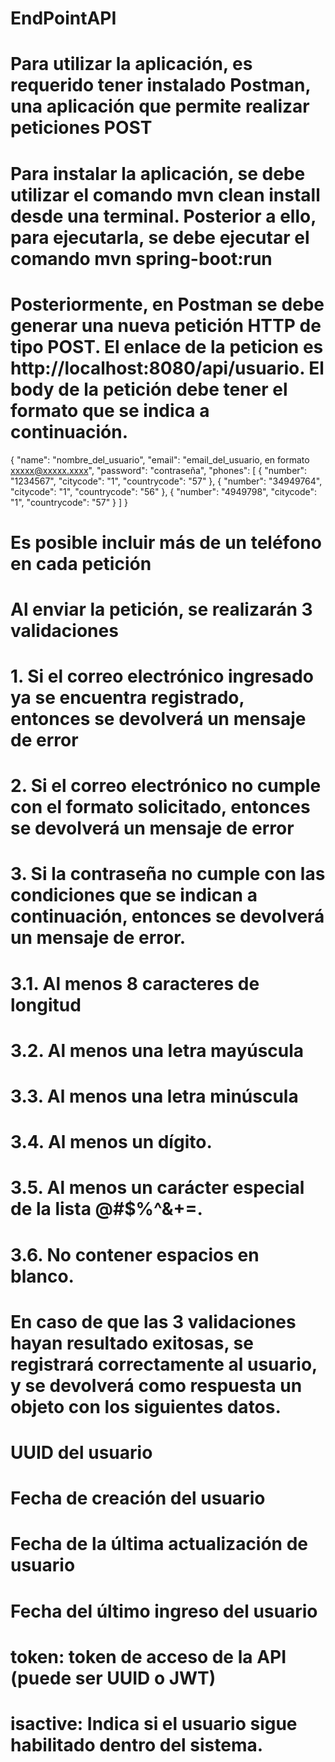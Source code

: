 # EndPointAPI

# Para utilizar la aplicación, es requerido tener instalado Postman, una aplicación que permite realizar peticiones POST

# Para instalar la aplicación, se debe utilizar el comando mvn clean install desde una terminal. Posterior a ello, para ejecutarla, se debe ejecutar el comando mvn spring-boot:run

# Posteriormente, en Postman se debe generar una nueva petición HTTP de tipo POST. El enlace de la peticion es http://localhost:8080/api/usuario. El body de la petición debe tener el formato que se indica a continuación.

{
    "name": "nombre_del_usuario",
    "email": "email_del_usuario, en formato xxxxx@xxxxx.xxxx",
    "password": "contraseña",
    "phones": [
        {
        "number": "1234567",
        "citycode": "1",
        "countrycode": "57"
        },
                {
        "number": "34949764",
        "citycode": "1",
        "countrycode": "56"
        },
                {
        "number": "4949798",
        "citycode": "1",
        "countrycode": "57"
        }
    ]
}

# Es posible incluir más de un teléfono en cada petición

# Al enviar la petición, se realizarán 3 validaciones

# 1. Si el correo electrónico ingresado ya se encuentra registrado, entonces se devolverá un mensaje de error
# 2. Si el correo electrónico no cumple con el formato solicitado, entonces se devolverá un mensaje de error
# 3. Si la contraseña no cumple con las condiciones que se indican a continuación, entonces se devolverá un mensaje de error.

# 3.1. Al menos 8 caracteres de longitud
# 3.2. Al menos una letra mayúscula
# 3.3. Al menos una letra minúscula
# 3.4. Al menos un dígito.
# 3.5. Al menos un carácter especial de la lista @#$%^&+=.
# 3.6. No contener espacios en blanco.

# En caso de que las 3 validaciones hayan resultado exitosas, se registrará correctamente al usuario, y se devolverá como respuesta un objeto con los siguientes datos.

# UUID del usuario
# Fecha de creación del usuario
# Fecha de la última actualización de usuario
# Fecha del último ingreso del usuario 
# token: token de acceso de la API (puede ser UUID o JWT)
# isactive: Indica si el usuario sigue habilitado dentro del sistema.